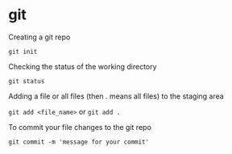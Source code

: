 # git

Creating a git repo

```git init```

Checking the status of the working directory 

```git status```

Adding a file or all files (then . means all files) to the staging area

```git add <file_name>``` or ```git add .```

To commit your file changes to the git repo

```git commit -m 'message for your commit'```
